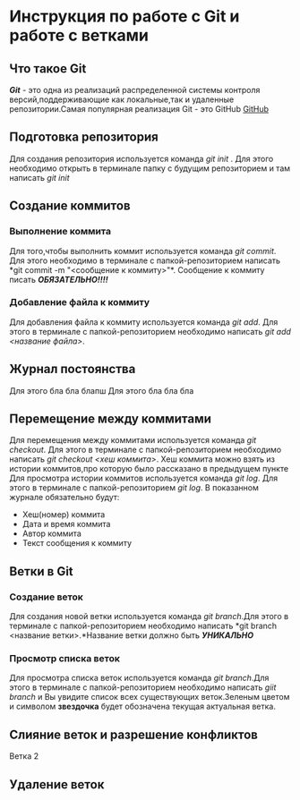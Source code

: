 # Инструкция по работе с Git и работе с ветками

## Что такое Git

**_Git_** - это одна из реализаций распределенной системы контроля версий,поддерживающие как локальные,так и удаленные репозитории.Самая популярная реализация Git - это GitHub [GitHub](https://github.com)

## Подготовка репозитория

Для создания репозитория используется команда _git init_ . Для этого необходимо открыть в терминале папку с будущим репозиторием и там написать _git init_

## Создание коммитов

### Выполнение коммита

Для того,чтобы выполнить коммит используется команда _git commit_. Для этого необходимо в терминале с папкой-репозиторием написать \*git commit -m "<сообщение к коммиту>"\*. Сообщение к коммиту писать **_ОБЯЗАТЕЛЬНО!!!!_**

### Добавление файла к коммиту

Для добавления файла к коммиту используется команда _git add_. Для этого в терминале с папкой-репозиторием необходимо написать _git add <название файла>_.

## Журнал постоянства

Для этого бла бла блапш
Для этого бла бла бла

## Перемещение между коммитами

Для перемещения между коммитами используется команда _git checkout_. Для этого в терминале с папкой-репозиторием необходимо написать _git checkout <хеш коммита>_. Хеш коммита можно взять из истории коммитов,про которую было рассказано в предыдущем пункте
Для просмотра истории коммитов используется команда _git log_. Для этого в терминале с папкой-репозиторием _git log_. В показанном журнале обязательно будут:

- Хеш(номер) коммита
- Дата и время коммита
- Автор коммита
- Текст сообщения к коммиту

## Ветки в Git

### Создание веток

Для создания новой ветки используется команда _git branch_.Для этого в терминале с папкой-репозиторием необходимо написать *git branch <название ветки>.*Название ветки должно быть **_УНИКАЛЬНО_**

### Просмотр списка веток

Для просмотра списка веток используется команда _git branch_.Для этого в терминале с папкой-репозиторием необходимо написать _giit branch_ и Вы увидите список всех существующих веток.Зеленым цветом и символом **звездочка** будет обозначена текущая актуальная ветка.

## Слияние веток и разрешение конфликтов

Ветка 2

## Удаление веток
